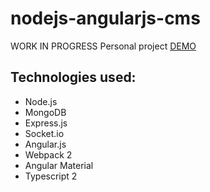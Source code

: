 # nodejs-angularjs-cms
WORK IN PROGRESS
Personal project [DEMO](https://app.jarekk1011.usermd.net/admin)

## Technologies used:
* Node.js
* MongoDB
* Express.js
* Socket.io
* Angular.js
* Webpack 2
* Angular Material
* Typescript 2


